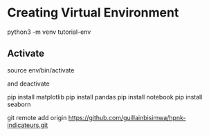 # Creating Virtual Environment

python3 -m venv tutorial-env

## Activate

 source env/bin/activate

 and deactivate

pip install matplotlib
pip install pandas
pip install notebook
pip install seaborn

git remote add origin <https://github.com/guillainbisimwa/hpnk-indicateurs.git>

